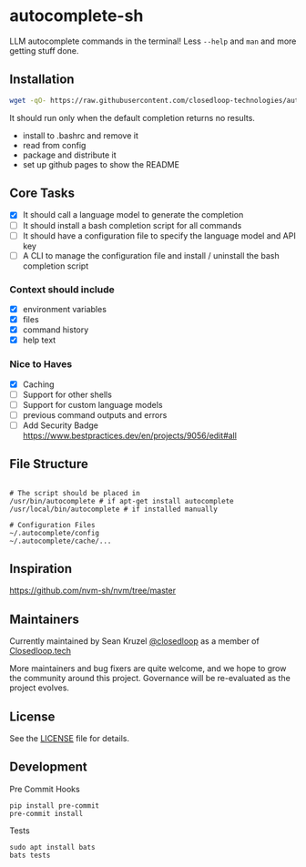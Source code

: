 # autocomplete-sh

LLM autocomplete commands in the terminal!  Less `--help` and `man` and more getting stuff done.

## Installation

```bash
wget -qO- https://raw.githubusercontent.com/closedloop-technologies/autocomplete-sh/main/install.sh | bash
```


It should run only when the default completion returns no results.

- install to .bashrc and remove it
- read from config
- package and distribute it
- set up github pages to show the README

## Core Tasks

- [x] It should call a language model to generate the completion
- [ ] It should install a bash completion script for all commands
- [ ] It should have a configuration file to specify the language model and API key
- [ ] A CLI to manage the configuration file and install / uninstall the bash completion script

### Context should include

- [x] environment variables
- [x] files
- [x] command history
- [x] help text

### Nice to Haves

- [x] Caching
- [ ] Support for other shells
- [ ] Support for custom language models
- [ ] previous command outputs and errors
- [ ] Add Security Badge <https://www.bestpractices.dev/en/projects/9056/edit#all>

## File Structure

```

# The script should be placed in
/usr/bin/autocomplete # if apt-get install autocomplete
/usr/local/bin/autocomplete # if installed manually

# Configuration Files
~/.autocomplete/config
~/.autocomplete/cache/...
```

## Inspiration

<https://github.com/nvm-sh/nvm/tree/master>

## Maintainers

Currently maintained by Sean Kruzel [@closedloop](https://github.com/closedloop) as a member of [Closedloop.tech](https://Closedloop.tech)

More maintainers and bug fixers are quite welcome, and we hope to grow the community around this project.
Governance will be re-evaluated as the project evolves.

## License

See the [LICENSE](./LICENSE) file for details.


## Development



Pre Commit Hooks

    pip install pre-commit
    pre-commit install

Tests

    sudo apt install bats
    bats tests
